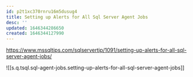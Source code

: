 ```yaml
---
id: p2t1xc370rnru16m5dusug4
title: Setting up Alerts for All Sql Server Agent Jobs
desc: ''
updated: 1646344286650
created: 1646344127990
---
```


<https://www.mssqltips.com/sqlservertip/1091/setting-up-alerts-for-all-sql-server-agent-jobs/>

![[s.q.tsql.sql-agent-jobs.setting-up-alerts-for-all-sql-server-agent-jobs]]
